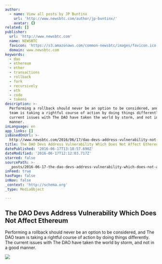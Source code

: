 ```yaml
---
author:
  - name: View all posts by JP Buntinx
    url: 'http://www.newsbtc.com/author/jp-buntinx/'
    avatar: {}
related: []
publisher:
  url: 'http://www.newsbtc.com'
  name: NEWSBTC
  favicon: 'https://s3.amazonaws.com/common-newsbtc/images/favicon.ico'
  domain: www.newsbtc.com
keywords:
  - dao
  - ethereum
  - ether
  - transactions
  - rollback
  - fork
  - recursively
  - eth
  - code
  - tokens
description: >-
  Performing a rollback should never be an option to be considered, and The DAO
  team is taking a rightful course of action by doing things differently. The
  current issues with The DAO have taken the world by storm, and not in a good
  manner.
inLanguage: en
app_links: []
isBasedOnUrl: >-
  http://www.newsbtc.com/2016/06/17/dao-devs-address-vulnerability-not-affect-ethereum/
title: The DAO Devs Address Vulnerability Which Does Not Affect Ethereum
datePublished: '2016-06-17T13:18:57.690Z'
dateModified: '2016-06-17T12:12:03.717Z'
starred: false
sourcePath: >-
  _posts/2016-06-17-the-dao-devs-address-vulnerability-which-does-not-affect-eth.md
inFeed: true
hasPage: false
inNav: false
_context: 'http://schema.org'
_type: MediaObject

---
```

<article style=""><h1>The DAO Devs Address Vulnerability Which Does Not Affect Ethereum</h1><p>Performing a rollback should never be an option to be considered, and The DAO team is taking a rightful course of action by doing things differently. The current issues with The DAO have taken the world by storm, and not in a good manner.</p><img src="http://s3.amazonaws.com/main-newsbtc-images/2016/06/17124722/shutterstock_233367637.jpg" /></article>